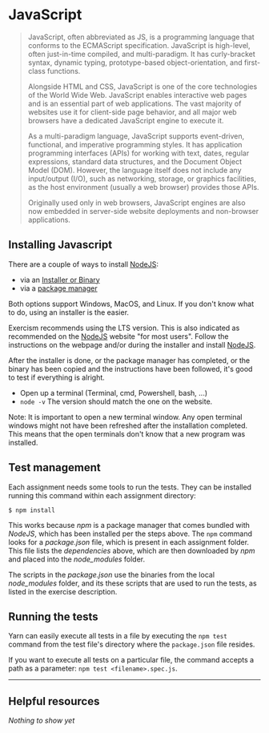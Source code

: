 # JavaScript
>JavaScript, often abbreviated as JS, is a programming language that conforms to the ECMAScript specification. JavaScript is high-level, often just-in-time compiled, and multi-paradigm. It has curly-bracket syntax, dynamic typing, prototype-based object-orientation, and first-class functions.
>
>Alongside HTML and CSS, JavaScript is one of the core technologies of the World Wide Web. JavaScript enables interactive web pages and is an essential part of web applications. The vast majority of websites use it for client-side page behavior, and all major web browsers have a dedicated JavaScript engine to execute it.
>
>As a multi-paradigm language, JavaScript supports event-driven, functional, and imperative programming styles. It has application programming interfaces (APIs) for working with text, dates, regular expressions, standard data structures, and the Document Object Model (DOM). However, the language itself does not include any input/output (I/O), such as networking, storage, or graphics facilities, as the host environment (usually a web browser) provides those APIs.
>
>Originally used only in web browsers, JavaScript engines are also now embedded in server-side website deployments and non-browser applications.

## Installing Javascript
There are a couple of ways to install [NodeJS](https://nodejs.org/):
- via an [Installer or Binary](https://nodejs.org/en/download/)
- via a [package manager](https://nodejs.org/en/download/package-manager/)

Both options support Windows, MacOS, and Linux. If you don't know what to do, using an installer is the easier.

Exercism recommends using the LTS version. This is also indicated as recommended on the [NodeJS](https://nodejs.org/) website "for most users".
Follow the instructions on the webpage and/or during the installer and install [NodeJS](https://nodejs.org/).

After the installer is done, or the package manager has completed, or the binary has been copied and the instructions have been followed, it's good to test if everything is alright.

- Open up a terminal (Terminal, cmd, Powershell, bash, ...)
- `node -v`
The version should match the one on the website.

Note: It is important to open a new terminal window. Any open terminal windows might not have been refreshed after the installation completed. This means that the open terminals don't know that a new program was installed.

## Test management
Each assignment needs some tools to run the tests. They can be installed running this command within each assignment directory:

`$ npm install`

This works because *npm* is a package manager that comes bundled with *NodeJS*, which has been installed per the steps above. The `npm` command looks for a *package.json* file, which is present in each assignment folder. This file lists the *dependencies* above, which are then downloaded by *npm* and placed into the *node_modules* folder.

The scripts in the *package.json* use the binaries from the local *node_modules* folder, and its these scripts that are used to run the tests, as listed in the exercise description.

## Running the tests
Yarn can easily execute all tests in a file by executing the `npm test` command from the test file's directory where the `package.json` file resides.

If you want to execute all tests on a particular file, the command accepts a path as a parameter: `npm test <filename>.spec.js`.

---

## Helpful resources
*Nothing to show yet*